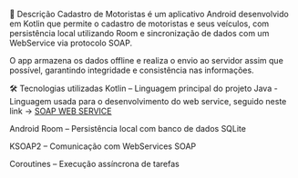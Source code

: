 📄 Descrição
Cadastro de Motoristas é um aplicativo Android desenvolvido em Kotlin que permite o cadastro de motoristas e seus veículos, com persistência local utilizando Room e sincronização de dados com um WebService via protocolo SOAP.

O app armazena os dados offline e realiza o envio ao servidor assim que possível, garantindo integridade e consistência nas informações.

🛠️ Tecnologias utilizadas
Kotlin – Linguagem principal do projeto
Java - Linguagem usada para o desenvolvimento do web service, seguido neste link -> [SOAP WEB SERVICE](https://github.com/robitooS/soap-web-service)

Android Room – Persistência local com banco de dados SQLite

KSOAP2 – Comunicação com WebServices SOAP

Coroutines – Execução assíncrona de tarefas
